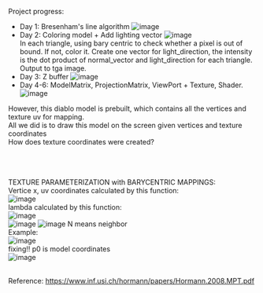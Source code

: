 Project progress:
+ Day 1: Bresenham's line algorithm
![image](https://user-images.githubusercontent.com/30485720/122645536-16c6ad80-d145-11eb-900b-ed68cab6fc4e.png) <br>
+ Day 2: Coloring model + Add lighting vector
![image](https://user-images.githubusercontent.com/30485720/122645572-3067f500-d145-11eb-98bb-459545684c4f.png) <br>
In each triangle, using bary centric to check whether a pixel is out of bound. If not, color it. 
Create one vector for light_direction, the intensity is the dot product of normal_vector and light_direction for each triangle.
Output to tga image.
+ Day 3: Z buffer
![image](https://user-images.githubusercontent.com/30485720/122645585-3cec4d80-d145-11eb-8ae7-9bd2ae20df45.png) <br>
+ Day 4-6: ModelMatrix, ProjectionMatrix, ViewPort + Texture, Shader.
![image](https://user-images.githubusercontent.com/30485720/122374237-6615ae00-cf8c-11eb-81b2-5f53e985ea32.png) 

However, this diablo model is prebuilt, which contains all the vertices and texture uv for mapping. <br>
All we did is to draw this model on the screen given vertices and texture coordinates <br>
How does texture coordinates were created? <br>
<br> <br> <br>

TEXTURE PARAMETERIZATION with BARYCENTRIC MAPPINGS: <br>
Vertice x, uv coordinates calculated by this function: <br>
![image](https://user-images.githubusercontent.com/30485720/122361348-5e044100-cf81-11eb-9ea0-441313b89329.png)
<br>
lambda calculated by this function: <br> 
![image](https://user-images.githubusercontent.com/30485720/122361402-678da900-cf81-11eb-9bc9-245f4e01bfae.png)
<br>
![image](https://user-images.githubusercontent.com/30485720/122361420-69f00300-cf81-11eb-9163-dbb56b6ca176.png)
![image](https://user-images.githubusercontent.com/30485720/122364509-05827300-cf84-11eb-8544-b4df43fb8a95.png)
N means neighbor
<br>
Example: <br>
![image](https://user-images.githubusercontent.com/30485720/122374193-5b5b1900-cf8c-11eb-8157-c69912004144.png) <br>
fixing!! p0 is model coordinates <br>
![image](https://user-images.githubusercontent.com/30485720/122372612-023eb580-cf8b-11eb-945c-11373cd9702e.png) <br>
<br>


Reference:
https://www.inf.usi.ch/hormann/papers/Hormann.2008.MPT.pdf
